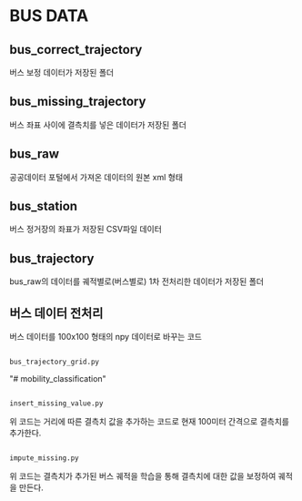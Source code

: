 # BUS DATA

bus_correct_trajectory
---------------------
버스 보정 데이터가 저장된 폴더

bus_missing_trajectory
-----------------------
버스 좌표 사이에 결측치를 넣은 데이터가 저장된 폴더

bus_raw
-----------------------
공공데이터 포털에서 가져온 데이터의 원본
xml 형태

bus_station
-----------------------
버스 정거장의 좌표가 저장된 CSV파일 데이터

bus_trajectory
-----------------------
bus_raw의 데이터를 궤적별로(버스별로) 1차 전처리한 데이터가 저장된 폴더

버스 데이터 전처리
-----------------------
버스 데이터를 100x100 형태의 npy 데이터로 바꾸는 코드

<pre><code>
bus_trajectory_grid.py
</code></pre>

"# mobility_classification"

<pre><code>
insert_missing_value.py
</code></pre>
위 코드는 거리에 따른 결측치 값을 추가하는 코드로 현재 100미터 간격으로 결측치를 추가한다.

<pre><code>
impute_missing.py
</code></pre>
위 코드는 결측치가 추가된 버스 궤적을 학습을 통해 결측치에 대한 값을 보정하여 궤적을 만든다.

